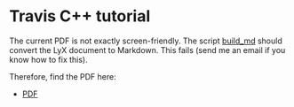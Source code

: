 # Travis C++ tutorial

The current PDF is not exactly screen-friendly. The script [build_md](build_md) should convert the LyX document to Markdown. This fails (send me an email if you know how to fix this).

Therefore, find the PDF here:

 * [PDF](travis_cpp_tutorial.pdf)

